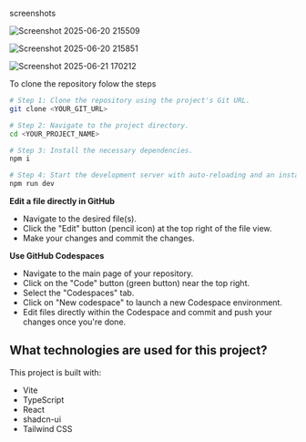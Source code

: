 screenshots 


![Screenshot 2025-06-20 215509](https://github.com/user-attachments/assets/747a7f2d-c420-4ece-90c7-08257db4edc3)

![Screenshot 2025-06-20 215851](https://github.com/user-attachments/assets/0499d9ed-07de-4ee7-b860-83b2418e9186)

![Screenshot 2025-06-21 170212](https://github.com/user-attachments/assets/509ac2b8-049b-4fd9-8fee-a4dcc9ba5da4)


To clone  the repository folow the steps
```sh
# Step 1: Clone the repository using the project's Git URL.
git clone <YOUR_GIT_URL>

# Step 2: Navigate to the project directory.
cd <YOUR_PROJECT_NAME>

# Step 3: Install the necessary dependencies.
npm i

# Step 4: Start the development server with auto-reloading and an instant preview.
npm run dev
```

**Edit a file directly in GitHub**

- Navigate to the desired file(s).
- Click the "Edit" button (pencil icon) at the top right of the file view.
- Make your changes and commit the changes.

**Use GitHub Codespaces**

- Navigate to the main page of your repository.
- Click on the "Code" button (green button) near the top right.
- Select the "Codespaces" tab.
- Click on "New codespace" to launch a new Codespace environment.
- Edit files directly within the Codespace and commit and push your changes once you're done.

## What technologies are used for this project?

This project is built with:

- Vite
- TypeScript
- React
- shadcn-ui
- Tailwind CSS


